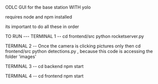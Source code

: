 ODLC GUI for the base station WITH yolo 

requires node and npm installed 

its important to do all these in order

TO RUN ---
TERMINAL 1 --
cd frontend/src
python rocketserver.py

TERMINAL 2 --
Once the camera is clicking pictures only then
cd frontend/src
python detections.py , because this code is accessing the folder 'images'

TERMINAL 3 --
cd backend
npm start

TERMINAL 4 --
cd frontend
npm start



